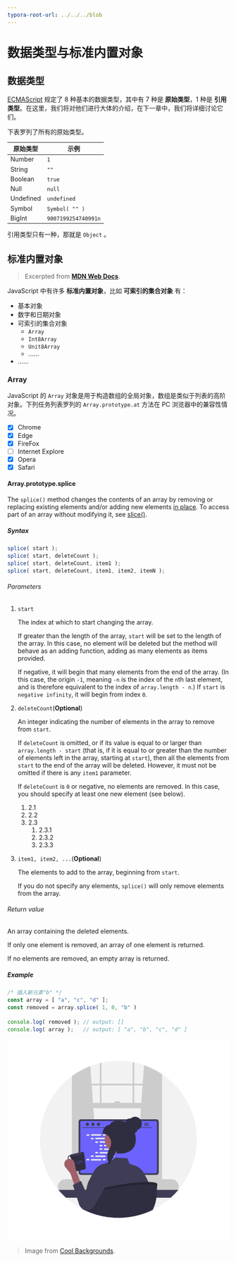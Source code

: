 ```yaml
---
typora-root-url: ../../../blob 
---
```


# 数据类型与标准内置对象

## 数据类型

[ECMAScript](https://tc39.es/ecma262/) 规定了 8 种基本的数据类型，其中有 7 种是 **原始类型**，1 种是 **引用类型**。在这里，我们将对他们进行大体的介绍，在下一章中，我们将详细讨论它们。

下表罗列了所有的原始类型。

| 原始类型  | 示例                |
| --------- | ------------------- |
| Number    | `1`                 |
| String    | `""`                |
| Boolean   | `true`              |
| Null      | `null`              |
| Undefined | `undefined`         |
| Symbol    | `Symbol( "" )`      |
| BigInt    | `9007199254740991n` |

引用类型只有一种，那就是 `Object` 。

## 标准内置对象

> Excerpted from [**MDN Web Docs**](https://developer.mozilla.org/).

JavaScript 中有许多 **标准内置对象**，比如 **可索引的集合对象** 有：

- 基本对象
- 数字和日期对象
- 可索引的集合对象
  - `Array`
  - `Int8Array`
  - `Unit8Array`
  - ......
- ......

### Array

JavaScript 的 `Array` 对象是用于构造数组的全局对象，数组是类似于列表的高阶对象。下列任务列表罗列的 `Array.prototype.at` 方法在 PC 浏览器中的兼容性情况。

- [x] Chrome
- [x] Edge
- [x] FireFox
- [ ] Internet Explore
- [x] Opera
- [x] Safari

#### Array.prototype.splice

The `splice()` method changes the contents of an array by removing or replacing existing elements and/or adding new elements [in place](https://en.wikipedia.org/wiki/In-place_algorithm). To access part of an array without modifying it, see [slice()](https://developer.mozilla.org/en-US/docs/Web/JavaScript/Reference/Global_Objects/Array/slice).

##### Syntax

```js
splice( start );
splice( start, deleteCount );
splice( start, deleteCount, item1 );
splice( start, deleteCount, item1, item2, itemN );
```

###### Parameters

1. `start`

   The index at which to start changing the array.

   If greater than the length of the array, `start` will be set to the length of the array. In this case, no element will be deleted but the method will behave as an adding function, adding as many elements as items provided.

   If negative, it will begin that many elements from the end of the array. (In this case, the origin `-1`, meaning `-n` is the index of the `n`th last element, and is therefore equivalent to the index of `array.length - n`.) If `start` is `negative infinity`, it will begin from index `0`.

2. `deleteCount`(**Optional**)

   An integer indicating the number of elements in the array to remove from `start`.

   If `deleteCount` is omitted, or if its value is equal to or larger than `array.length - start` (that is, if it is equal to or greater than the number of elements left in the array, starting at `start`), then all the elements from `start` to the end of the array will be deleted. However, it must not be omitted if there is any `item1` parameter.

   If `deleteCount` is `0` or negative, no elements are removed. In this case, you should specify at least one new element (see below).

   1. 2.1
   2. 2.2
   3. 2.3
      1. 2.3.1
      2. 2.3.2
      3. 2.3.3

3. `item1, item2, ...`(**Optional**)

   The elements to add to the array, beginning from `start`.

   If you do not specify any elements, `splice()` will only remove elements from the array.

###### Return value

An array containing the deleted elements.

If only one element is removed, an array of one element is returned.

If no elements are removed, an empty array is returned.

##### Example

```js
/* 插入新元素"b" */
const array = [ "a", "c", "d" ];
const removed = array.splice( 1, 0, "b" )

console.log( removed ); // output: []
console.log( array );   // output: [ "a", "b", "c", "d" ]
```

![example](/static/page-image-hosting/programmer.png)

> Image from [Cool Backgrounds](https://coolbackgrounds.io/).
